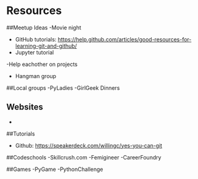 # Resources

##Meetup Ideas
-Movie night 
  - GitHub tutorials: https://help.github.com/articles/good-resources-for-learning-git-and-github/
  - Jupyter tutorial

-Help eachother on projects
  - Hangman group


##Local groups
-PyLadies
-GirlGeek Dinners

Websites
- 
- 


##Tutorials
- Github: https://speakerdeck.com/willingc/yes-you-can-git


##Codeschools
-Skillcrush.com
-Femigineer
-CareerFoundry


##Games
-PyGame
-PythonChallenge

